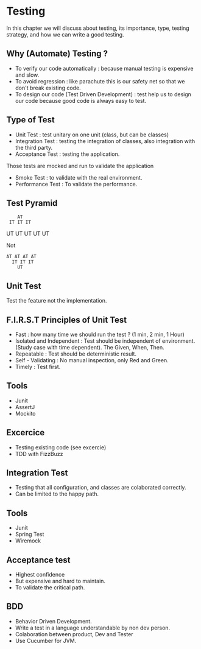 # Testing

In this chapter we will discuss about testing, its importance, type, testing strategy, and how we can write a good testing.

## Why (Automate) Testing ?

* To verify our code automatically : because manual testing is expensive and slow.
* To avoid regression : like parachute this is our safety net so that we don't break existing code.
* To design our code (Test Driven Development) : test help us to design our code because good code is always easy to test.

## Type of Test

* Unit Test : test unitary on one unit (class, but can be classes)
* Integration Test : testing the integration of classes, also integration with the third party.
* Acceptance Test : testing the application.

Those tests are mocked and run to validate the application

* Smoke Test : to validate with the real environment.
* Performance Test : To validate the performance.

## Test Pyramid

        AT
     IT IT IT
   UT UT UT UT UT
  
Not

    AT AT AT AT
      IT IT IT
        UT
       
## Unit Test

Test the feature not the implementation.
  
## F.I.R.S.T Principles of Unit Test

* Fast : how many time we should run the test ? (1 min, 2 min, 1 Hour)
* Isolated and Independent : Test should be independent of environment. (Study case with time dependent). The Given, When, Then.
* Repeatable : Test should be deterministic result.
* Self - Validating : No manual inspection, only Red and Green.
* Timely : Test first.

## Tools

* Junit
* AssertJ
* Mockito

## Excercice 

* Testing existing code (see excercie)
* TDD with FizzBuzz

## Integration Test

* Testing that all configuration, and classes are colaborated correctly.
* Can be limited to the happy path.

## Tools

* Junit
* Spring Test
* Wiremock

## Acceptance test

* Highest confidence
* But expensive and hard to maintain.
* To validate the critical path.

## BDD

* Behavior Driven Development.
* Write a test in a language understandable by non dev person.
* Colaboration between product, Dev and Tester
* Use Cucumber for JVM.





